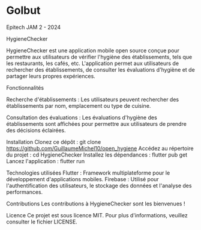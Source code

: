 # Golbut
Epitech JAM 2 - 2024

HygieneChecker

HygieneChecker est une application mobile open source conçue pour 
permettre aux utilisateurs de vérifier l'hygiène des établissements, 
tels que les restaurants, les cafés, etc. 
L'application permet aux utilisateurs de rechercher des établissements,
de consulter les évaluations d'hygiène et de partager 
leurs propres expériences.

Fonctionnalités

Recherche d'établissements : Les utilisateurs peuvent rechercher 
des établissements par nom, emplacement ou type de cuisine.

Consultation des évaluations : Les évaluations d'hygiène des 
établissements sont affichées pour permettre aux utilisateurs de 
prendre des décisions éclairées.

Installation
Clonez ce dépôt : git clone https://github.com/GuillaumeMichel10/open_hygiene
Accédez au répertoire du projet : cd HygieneChecker
Installez les dépendances : flutter pub get
Lancez l'application : flutter run

Technologies utilisées
Flutter : Framework multiplateforme pour le développement d'applications mobiles.
Firebase : Utilisé pour l'authentification des utilisateurs, le stockage des données 
et l'analyse des performances.

Contributions
Les contributions à HygieneChecker sont les bienvenues !

Licence
Ce projet est sous licence MIT. Pour plus d'informations, 
veuillez consulter le fichier LICENSE.